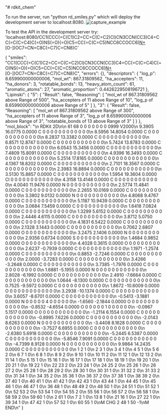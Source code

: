 "# rdkit_chem" 


To run the server, run "python rd_smiles.py" which will deploy the development server to localhost:8080.
![capture_example](https://user-images.githubusercontent.com/55814382/171219955-ebfb854e-e21a-48ba-ac46-3126c2d50ceb.JPG)



To test the API in the development server try: 'localhost:8080/CC1(CCC(=C(C1)C2=CC=C(C=C2)Cl)CN3CCN(CC3)C4=CC(=C(C=C4)C(=O)NS(=O)(=O)C5=CC(=C(C=C5)NCC6CCOCC6)[N+](=O)[O-])OC7=CN=C8C(=C7)C=CN8)C'

{
    "smiles": "CC1(CCC(=C(C1)C2=CC=C(C=C2)Cl)CN3CCN(CC3)C4=CC(=C(C=C4)C(=O)NS(=O)(=O)C5=CC(=C(C=C5)NCC6CCOCC6)[N+](=O)[O-])OC7=CN=C8C(=C7)C=CN8)C",
    "errors": {},
    "descriptors": {
        "log_p": 8.659900000000006,
        "mol_wt": 867.31809562,
        "ha_accepters": 11,
        "ha_donors": 3,
        "rotatable_bonds": 13,
        "heavy_atom_count": 61,
        "aromatic_atoms": 27,
        "aromatic_proportion": 0.4426229508196721
    },
    "Lipinski": {
        "5": {
            "Result": false,
            "Reasoning": [
                "mol_wt of 867.31809562 above Range of 500",
                "ha_accepters of 11 above Range of 10",
                "log_p of 8.659900000000006 above Range of 5"
            ]
        },
        "3": {
            "Result": false,
            "Reasoning": [
                "mol_wt of 867.31809562 above Range of 300",
                "ha_accepters of 11 above Range of 3",
                "log_p of 8.659900000000006 above Range of 3",
                "rotatable_bonds of 13 above Range of 3"
            ]
        }
    },
    "mol_block": "\n     RDKit          2D\n\n 61 68  0  0  0  0  0  0  0  0999 V2000\n    9.3905   16.0775    0.0000 C   0  0  0  0  0  0  0  0  0  0  0  0\n    8.5956   14.8054    0.0000 C   0  0  0  0  0  0  0  0  0  0  0  0\n    8.2837   13.3382    0.0000 C   0  0  0  0  0  0  0  0  0  0  0  0\n    6.8571   12.8747    0.0000 C   0  0  0  0  0  0  0  0  0  0  0  0\n    5.7424   13.8783    0.0000 C   0  0  0  0  0  0  0  0  0  0  0  0\n    6.0543   15.3456    0.0000 C   0  0  0  0  0  0  0  0  0  0  0  0\n    7.4809   15.8091    0.0000 C   0  0  0  0  0  0  0  0  0  0  0  0\n    4.9396   16.3493    0.0000 C   0  0  0  0  0  0  0  0  0  0  0  0\n    5.2514   17.8165    0.0000 C   0  0  0  0  0  0  0  0  0  0  0  0\n    4.1367   18.8202    0.0000 C   0  0  0  0  0  0  0  0  0  0  0  0\n    2.7101   18.3567    0.0000 C   0  0  0  0  0  0  0  0  0  0  0  0\n    2.3983   16.8894    0.0000 C   0  0  0  0  0  0  0  0  0  0  0  0\n    3.5130   15.8857    0.0000 C   0  0  0  0  0  0  0  0  0  0  0  0\n    1.5954   19.3604    0.0000 Cl  0  0  0  0  0  0  0  0  0  0  0  0\n    4.3158   13.4148    0.0000 C   0  0  0  0  0  0  0  0  0  0  0  0\n    4.0040   11.9476    0.0000 N   0  0  0  0  0  0  0  0  0  0  0  0\n    2.5774   11.4841    0.0000 C   0  0  0  0  0  0  0  0  0  0  0  0\n    2.2655   10.0169    0.0000 C   0  0  0  0  0  0  0  0  0  0  0  0\n    3.3802    9.0132    0.0000 N   0  0  0  0  0  0  0  0  0  0  0  0\n    4.8068    9.4767    0.0000 C   0  0  0  0  0  0  0  0  0  0  0  0\n    5.1187   10.9439    0.0000 C   0  0  0  0  0  0  0  0  0  0  0  0\n    3.0684    7.5459    0.0000 C   0  0  0  0  0  0  0  0  0  0  0  0\n    1.6418    7.0824    0.0000 C   0  0  0  0  0  0  0  0  0  0  0  0\n    1.3299    5.6152    0.0000 C   0  0  0  0  0  0  0  0  0  0  0  0\n    2.4446    4.6115    0.0000 C   0  0  0  0  0  0  0  0  0  0  0  0\n    3.8712    5.0750    0.0000 C   0  0  0  0  0  0  0  0  0  0  0  0\n    4.1831    6.5422    0.0000 C   0  0  0  0  0  0  0  0  0  0  0  0\n    2.1328    3.1443    0.0000 C   0  0  0  0  0  0  0  0  0  0  0  0\n    0.7062    2.6807    0.0000 O   0  0  0  0  0  0  0  0  0  0  0  0\n    3.2475    2.1406    0.0000 N   0  0  0  0  0  0  0  0  0  0  0  0\n    2.9356    0.6734    0.0000 S   0  0  0  0  0  0  0  0  0  0  0  0\n    1.4684    0.9852    0.0000 O   0  0  0  0  0  0  0  0  0  0  0  0\n    4.4028    0.3615    0.0000 O   0  0  0  0  0  0  0  0  0  0  0  0\n    2.6237   -0.7939    0.0000 C   0  0  0  0  0  0  0  0  0  0  0  0\n    1.1971   -1.2574    0.0000 C   0  0  0  0  0  0  0  0  0  0  0  0\n    0.8853   -2.7246    0.0000 C   0  0  0  0  0  0  0  0  0  0  0  0\n    2.0000   -3.7283    0.0000 C   0  0  0  0  0  0  0  0  0  0  0  0\n    3.4266   -3.2648    0.0000 C   0  0  0  0  0  0  0  0  0  0  0  0\n    3.7385   -1.7976    0.0000 C   0  0  0  0  0  0  0  0  0  0  0  0\n    1.6881   -5.1955    0.0000 N   0  0  0  0  0  0  0  0  0  0  0  0\n    2.8028   -6.1992    0.0000 C   0  0  0  0  0  0  0  0  0  0  0  0\n    2.4910   -7.6664    0.0000 C   0  0  0  0  0  0  0  0  0  0  0  0\n    1.0644   -8.1300    0.0000 C   0  0  0  0  0  0  0  0  0  0  0  0\n    0.7525   -9.5972    0.0000 C   0  0  0  0  0  0  0  0  0  0  0  0\n    1.8672  -10.6009    0.0000 O   0  0  0  0  0  0  0  0  0  0  0  0\n    3.2938  -10.1374    0.0000 C   0  0  0  0  0  0  0  0  0  0  0  0\n    3.6057   -8.6701    0.0000 C   0  0  0  0  0  0  0  0  0  0  0  0\n   -0.5413   -3.1881    0.0000 N   0  0  0  0  0  4  0  0  0  0  0  0\n   -1.6560   -2.1844    0.0000 O   0  0  0  0  0  0  0  0  0  0  0  0\n   -0.8532   -4.6554    0.0000 O   0  0  0  0  0  1  0  0  0  0  0  0\n   -0.0967    5.1517    0.0000 O   0  0  0  0  0  0  0  0  0  0  0  0\n   -1.2114    6.1554    0.0000 C   0  0  0  0  0  0  0  0  0  0  0  0\n   -0.8995    7.6226    0.0000 C   0  0  0  0  0  0  0  0  0  0  0  0\n   -2.0143    8.6263    0.0000 N   0  0  0  0  0  0  0  0  0  0  0  0\n   -3.4408    8.1628    0.0000 C   0  0  0  0  0  0  0  0  0  0  0  0\n   -3.7527    6.6955    0.0000 C   0  0  0  0  0  0  0  0  0  0  0  0\n   -2.6380    5.6918    0.0000 C   0  0  0  0  0  0  0  0  0  0  0  0\n   -5.2445    6.5387    0.0000 C   0  0  0  0  0  0  0  0  0  0  0  0\n   -5.8546    7.9091    0.0000 C   0  0  0  0  0  0  0  0  0  0  0  0\n   -4.7399    8.9128    0.0000 N   0  0  0  0  0  0  0  0  0  0  0  0\n    9.9864   14.2435    0.0000 C   0  0  0  0  0  0  0  0  0  0  0  0\n  1  2  1  0\n  2  3  1  0\n  3  4  1  0\n  4  5  1  0\n  5  6  2  0\n  6  7  1  0\n  6  8  1  0\n  8  9  2  0\n  9 10  1  0\n 10 11  2  0\n 11 12  1  0\n 12 13  2  0\n 11 14  1  0\n  5 15  1  0\n 15 16  1  0\n 16 17  1  0\n 17 18  1  0\n 18 19  1  0\n 19 20  1  0\n 20 21  1  0\n 19 22  1  0\n 22 23  2  0\n 23 24  1  0\n 24 25  2  0\n 25 26  1  0\n 26 27  2  0\n 25 28  1  0\n 28 29  2  0\n 28 30  1  0\n 30 31  1  0\n 31 32  2  0\n 31 33  2  0\n 31 34  1  0\n 34 35  2  0\n 35 36  1  0\n 36 37  2  0\n 37 38  1  0\n 38 39  2  0\n 37 40  1  0\n 40 41  1  0\n 41 42  1  0\n 42 43  1  0\n 43 44  1  0\n 44 45  1  0\n 45 46  1  0\n 46 47  1  0\n 36 48  1  0\n 48 49  2  0\n 48 50  1  0\n 24 51  1  0\n 51 52  1  0\n 52 53  2  0\n 53 54  1  0\n 54 55  2  0\n 55 56  1  0\n 56 57  2  0\n 56 58  1  0\n 58 59  2  0\n 59 60  1  0\n  2 61  1  0\n  7  2  1  0\n 13  8  1  0\n 21 16  1  0\n 27 22  1  0\n 39 34  1  0\n 47 42  1  0\n 57 52  1  0\n 60 55  1  0\nM  CHG  2  48   1  50  -1\nM  END\n"
}
